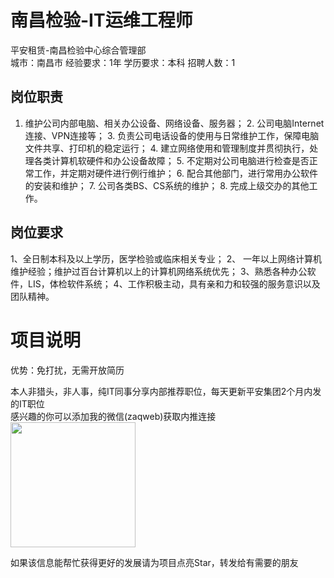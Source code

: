 # 南昌检验-IT运维工程师
平安租赁-南昌检验中心综合管理部  
城市：南昌市 经验要求：1年 学历要求：本科  招聘人数：1

## 岗位职责
1. 维护公司内部电脑、相关办公设备、网络设备、服务器；
   2. 公司电脑Internet连接、VPN连接等；
   3. 负责公司电话设备的使用与日常维护工作，保障电脑文件共享、打印机的稳定运行；
   4. 建立网络使用和管理制度并贯彻执行，处理各类计算机软硬件和办公设备故障；
   5. 不定期对公司电脑进行检查是否正常工作，并定期对硬件进行例行维护；
   6. 配合其他部门，进行常用办公软件的安装和维护；
   7. 公司各类BS、CS系统的维护；
   8. 完成上级交办的其他工作。

## 岗位要求
1、全日制本科及以上学历，医学检验或临床相关专业；
   2、 一年以上网络计算机维护经验；维护过百台计算机以上的计算机网络系统优先；
   3、熟悉各种办公软件，LIS，体检软件系统；
   4、工作积极主动，具有亲和力和较强的服务意识以及团队精神。

# 项目说明

优势：免打扰，无需开放简历

本人非猎头，非人事，纯IT同事分享内部推荐职位，每天更新平安集团2个月内发的IT职位  
感兴趣的你可以添加我的微信(zaqweb)获取内推连接  
<img src="https://github.com/zaqweb/PA-IT-JOBS/blob/master/WechatICode.jpeg"  height="200" width="200">

如果该信息能帮忙获得更好的发展请为项目点亮Star，转发给有需要的朋友




